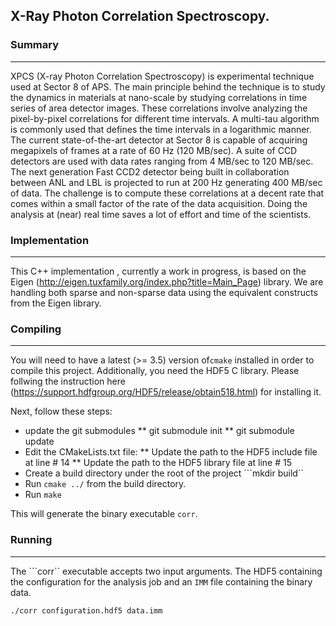 ## X-Ray Photon Correlation Spectroscopy.

### Summary
---

XPCS (X-ray Photon Correlation Spectroscopy) is experimental technique used at
Sector 8 of APS. The main principle behind the technique is to study the
dynamics in materials at nano-scale by studying correlations in time series of
area detector images. These correlations involve analyzing the pixel-by-pixel
correlations for different time intervals. A multi-tau algorithm is commonly
used that defines the time intervals in a logarithmic manner. The current
state-of-the-art detector at Sector 8 is capable of acquiring megapixels of
frames at a rate of 60 Hz (120 MB/sec). A suite of CCD detectors are used with
data rates ranging from 4 MB/sec to 120 MB/sec. The next generation Fast CCD2
detector being built in collaboration between ANL and LBL is projected to run
at 200 Hz generating 400 MB/sec of data. The challenge is to compute these
correlations at a decent rate that comes within a small factor of the rate of
the data acquisition. Doing the analysis at (near) real time saves a lot of
effort and time of the scientists.

### Implementation
---

This C++ implementation , currently a work in progress, is based on the Eigen
(http://eigen.tuxfamily.org/index.php?title=Main_Page) library. We are handling
both sparse and non-sparse data using the equivalent constructs from the Eigen
library. 

### Compiling
---

You will need to have a latest (>= 3.5) version of```cmake``` installed in
order to compile this project. Additionally, you need the HDF5 C library.
Please follwing the instruction here
(https://support.hdfgroup.org/HDF5/release/obtain518.html) for installing it. 

Next, follow these steps:

* update the git submodules
** git submodule init
** git submodule update
* Edit the CMakeLists.txt file:
** Update the path to the HDF5 include file at line # 14
** Update the path to the HDF5 library file at line # 15
* Create a build directory under the root of the project ```mkdir build``
* Run ```cmake ../``` from the build directory. 
* Run ```make```


This will generate the binary executable ```corr```. 

### Running
----

The ```corr`` executable accepts two input arguments. The HDF5 containing the
configuration for the analysis job and an `IMM` file containing the binary
data. 

```
./corr configuration.hdf5 data.imm
```

